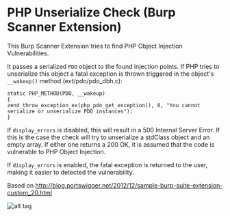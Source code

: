 # PHP Unserialize Check (Burp Scanner Extension)

This Burp Scanner Extension tries to find PHP Object Injection Vulnerabilities.

It passes a serialized `PDO` object to the found injection points. If PHP tries to unserialize this object a fatal exception is thrown triggered in the object's `__wakeup()` method (ext/pdo/pdo_dbh.c):
```
static PHP_METHOD(PDO, __wakeup)
{
zend_throw_exception_ex(php_pdo_get_exception(), 0, "You cannot serialize or unserialize PDO instances");
}
```
If `display_errors` is disabled, this will result in a 500 Internal Server Error. If this is the case the check will try to unserialize a stdClass object and an empty array. If either one returns a 200 OK, it is assumed that the code is vulnerable to PHP Object Injection.

If `display_errors` is enabled, the fatal exception is returned to the user, making it easier to detected the vulnerability.

Based on http://blog.portswigger.net/2012/12/sample-burp-suite-extension-custom_20.html

![alt tag](https://raw.githubusercontent.com/securifybv/PHPUnserializeCheck/master/img/example%20report.png)
